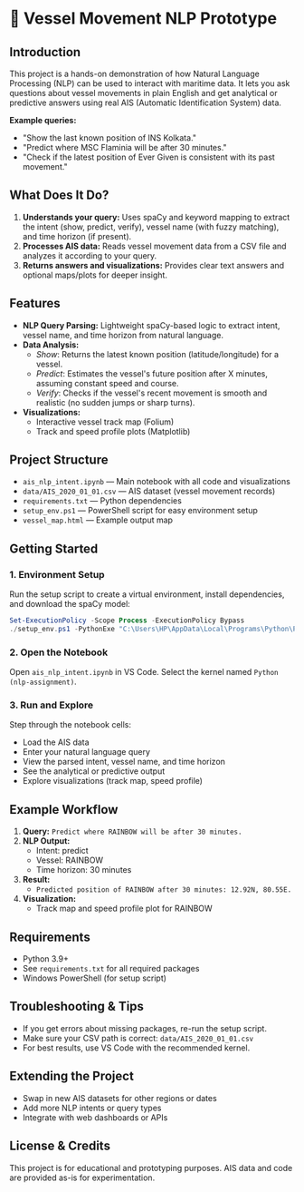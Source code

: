 
# 🚢 Vessel Movement NLP Prototype

## Introduction
This project is a hands-on demonstration of how Natural Language Processing (NLP) can be used to interact with maritime data. It lets you ask questions about vessel movements in plain English and get analytical or predictive answers using real AIS (Automatic Identification System) data.

**Example queries:**
- "Show the last known position of INS Kolkata."
- "Predict where MSC Flaminia will be after 30 minutes."
- "Check if the latest position of Ever Given is consistent with its past movement."

## What Does It Do?
1. **Understands your query:** Uses spaCy and keyword mapping to extract the intent (show, predict, verify), vessel name (with fuzzy matching), and time horizon (if present).
2. **Processes AIS data:** Reads vessel movement data from a CSV file and analyzes it according to your query.
3. **Returns answers and visualizations:** Provides clear text answers and optional maps/plots for deeper insight.

## Features
- **NLP Query Parsing:** Lightweight spaCy-based logic to extract intent, vessel name, and time horizon from natural language.
- **Data Analysis:**
  - *Show*: Returns the latest known position (latitude/longitude) for a vessel.
  - *Predict*: Estimates the vessel's future position after X minutes, assuming constant speed and course.
  - *Verify*: Checks if the vessel's recent movement is smooth and realistic (no sudden jumps or sharp turns).
- **Visualizations:**
  - Interactive vessel track map (Folium)
  - Track and speed profile plots (Matplotlib)

## Project Structure
- `ais_nlp_intent.ipynb` — Main notebook with all code and visualizations
- `data/AIS_2020_01_01.csv` — AIS dataset (vessel movement records)
- `requirements.txt` — Python dependencies
- `setup_env.ps1` — PowerShell script for easy environment setup
- `vessel_map.html` — Example output map

## Getting Started
### 1. Environment Setup
Run the setup script to create a virtual environment, install dependencies, and download the spaCy model:

```powershell
Set-ExecutionPolicy -Scope Process -ExecutionPolicy Bypass
./setup_env.ps1 -PythonExe "C:\Users\HP\AppData\Local\Programs\Python\Python312\python.exe"
```

### 2. Open the Notebook
Open `ais_nlp_intent.ipynb` in VS Code. Select the kernel named `Python (nlp-assignment)`.

### 3. Run and Explore
Step through the notebook cells:
- Load the AIS data
- Enter your natural language query
- View the parsed intent, vessel name, and time horizon
- See the analytical or predictive output
- Explore visualizations (track map, speed profile)

## Example Workflow
1. **Query:** `Predict where RAINBOW will be after 30 minutes.`
2. **NLP Output:**
   - Intent: predict
   - Vessel: RAINBOW
   - Time horizon: 30 minutes
3. **Result:**
   - `Predicted position of RAINBOW after 30 minutes: 12.92N, 80.55E.`
4. **Visualization:**
   - Track map and speed profile plot for RAINBOW

## Requirements
- Python 3.9+
- See `requirements.txt` for all required packages
- Windows PowerShell (for setup script)

## Troubleshooting & Tips
- If you get errors about missing packages, re-run the setup script.
- Make sure your CSV path is correct: `data/AIS_2020_01_01.csv`
- For best results, use VS Code with the recommended kernel.

## Extending the Project
- Swap in new AIS datasets for other regions or dates
- Add more NLP intents or query types
- Integrate with web dashboards or APIs

## License & Credits
This project is for educational and prototyping purposes. AIS data and code are provided as-is for experimentation.
